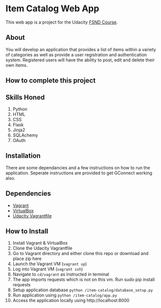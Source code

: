 # Item Catalog Web App
This web app is a project for the Udacity [FSND Course](https://www.udacity.com/course/full-stack-web-developer-nanodegree--nd004).

## About
You will develop an application that provides a list of items within a variety of categories as well as provide a user registration and authentication system. Registered users will have the ability to post, edit and delete their own items.

## How to complete this project

## Skills Honed
1. Python
2. HTML
3. CSS
4. Flask
5. Jinja2
6. SQLAchemy
7. OAuth

## Installation
There are some dependancies and a few instructions on how to run the application.
Seperate instructions are provided to get GConnect working also.

## Dependencies
- [Vagrant](https://www.vagrantup.com/)
- [VirtualBox](https://www.virtualbox.org/wiki/Downloads)
- [Udacity Vagrantfile](https://github.com/udacity/fullstack-nanodegree-vm)

## How to Install
1. Install Vagrant & VirtualBox
2. Clone the Udacity Vagrantfile
3. Go to Vagrant directory and either clone this repo or download and place zip here
3. Launch the Vagrant VM (`vagrant up`)
4. Log into Vagrant VM (`vagrant ssh`)
5. Navigate to `cd/vagrant` as instructed in terminal
6. The app imports requests which is not on this vm. Run sudo pip install requests
7. Setup application database `python /item-catalog/database_setup.py`
8. Run application using `python /item-catalog/app.py`
9. Access the application locally using http://localhost:8000